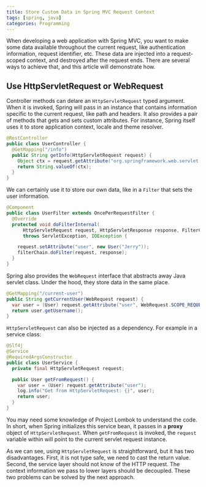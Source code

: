 ```yaml
---
title: Store Custom Data in Spring MVC Request Context
tags: [spring, java]
categories: Programming
---
```


When developing a web application with Spring MVC, you want to make some data available throughout the current request, like authentication information, request identifier, etc. These data are injected into a request-scoped context, and destroyed after the request ends. There are several ways to achieve that, and this article will demonstrate how.

## Use HttpServletRequest or WebRequest

Controller methods can delare an `HttpServletRequest` typed argument. When it is invoked, Spring will pass in an instance that contains information specific to the current request, like path and headers. It also provides a pair of methods that gets and sets custom attributes. For instance, Spring itself uses it to store application context, locale and theme resolver.

```java
@RestController
public class UserController {
  @GetMapping("/info")
  public String getInfo(HttpServletRequest request) {
    Object ctx = request.getAttribute("org.springframework.web.servlet.DispatcherServlet.CONTEXT");
    return String.valueOf(ctx);
  }
}
```

We can certainly use it to store our own data, like in a `Filter` that sets the user information.

```java
@Component
public class UserFilter extends OncePerRequestFilter {
  @Override
  protected void doFilterInternal(
      HttpServletRequest request, HttpServletResponse response, FilterChain filterChain)
      throws ServletException, IOException {

    request.setAttribute("user", new User("Jerry"));
    filterChain.doFilter(request, response);
  }
}
```

<!-- more -->

Spring also provides the `WebRequest` interface that abstracts away Java servlet class. Under the hood, they store data in the same place.

```java
@GetMapping("/current-user")
public String getCurrentUser(WebRequest request) {
  var user = (User) request.getAttribute("user", WebRequest.SCOPE_REQUEST);
  return user.getUsername();
}
```

`HttpServletRequest` can also be injected as a dependency. For example in a service class:

```java
@Slf4j
@Service
@RequiredArgsConstructor
public class UserService {
  private final HttpServletRequest request;

  public User getFromRequest() {
    var user = (User) request.getAttribute("user");
    log.info("Get from HttpServletRequest: {}", user);
    return user;
  }
}
```

You may need some knowledge of Project Lombok to understand the code. In short, when Spring initializes this service bean, it passes in a **proxy** object of `HttpServletRequest`. When `getFromRequest` is invoked, the `request` variable within will point to the current servlet request instance.

As we can see, using `HttpServletRequest` is straightforward, but it has two disadvantages. First, it is not type safe, we need to cast the return value. Second, the service layer should not know of the HTTP request. The context information we pass to lower layers should be decoupled. These two problems can be solved by the next approach.

